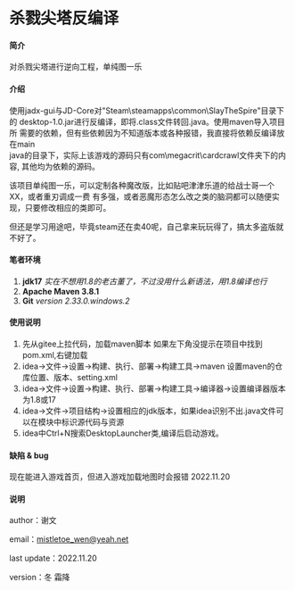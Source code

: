 # 杀戮尖塔反编译

#### 简介
对杀戮尖塔进行逆向工程，单纯图一乐

#### 介绍
使用jadx-gui与JD-Core对"Steam\steamapps\common\SlayTheSpire"目录下的
desktop-1.0.jar进行反编译，即将.class文件转回.java。使用maven导入项目所
需要的依赖，但有些依赖因为不知道版本或各种报错，我直接将依赖反编译放在main\
java的目录下，实际上该游戏的源码只有com\megacrit\cardcrawl文件夹下的内容,
其他均为依赖的源码。

该项目单纯图一乐，可以定制各种魔改版，比如贴吧津津乐道的给战士哥一个XX，或者重刃调成一费
有多强，或者恶魔形态怎么改之类的脑洞都可以随便实现，只要修改相应的类即可。

但还是学习用途吧，毕竟steam还在卖40呢，自己拿来玩玩得了，搞太多盗版就不好了。



#### 笔者环境

1.  **jdk17** _实在不想用1.8的老古董了，不过没用什么新语法，用1.8编译也行_
2.  **Apache Maven 3.8.1** 
3.  **Git** _version 2.33.0.windows.2_

#### 使用说明

1. 先从gitee上拉代码，加载maven脚本 如果左下角没提示在项目中找到pom.xml,右键加载
2. idea->文件->设置->构建、执行、部署->构建工具->maven 设置maven的仓库位置、版本、setting.xml
3. idea->文件->设置->构建、执行、部署->构建工具->编译器->设置编译器版本为1.8或17
4. idea->文件->项目结构->设置相应的jdk版本，如果idea识别不出.java文件可以在模块中标识源代码与资源
5. idea中Ctrl+N搜索DesktopLauncher类,编译后启动游戏。

#### 缺陷 & bug
现在能进入游戏首页，但进入游戏加载地图时会报错 2022.11.20
#### 说明
author：谢文

email：mistletoe_wen@yeah.net

last update：2022.11.20

version：冬 霜降



